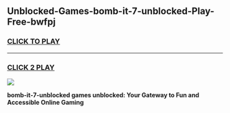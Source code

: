 
## Unblocked-Games-bomb-it-7-unblocked-Play-Free-bwfpj
<h3>
<a href="https://premium76.site?title=bomb-it-7-unblocked&ref=12A">CLICK TO PLAY</a></h3>
<hr>

<h3>
<a href="https://premium76.site?title=bomb-it-7-unblocked&ref=12A">CLICK 2 PLAY</a>
  
</h3>

<a href="https://premium76.site?title=bomb-it-7-unblocked&ref=12A"><img src="https://clearcache.store/games.png"></a>


**bomb-it-7-unblocked games unblocked: Your Gateway to Fun and Accessible Online Gaming**

